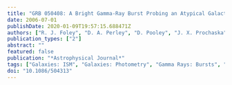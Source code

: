 ```yaml
---
title: "GRB 050408: A Bright Gamma-Ray Burst Probing an Atypical Galactic Environment"
date: 2006-07-01
publishDate: 2020-01-09T19:57:15.688471Z
authors: ["R. J. Foley", "D. A. Perley", "D. Pooley", "J. X. Prochaska", "J. S. Bloom", "W. Li", "B. Cobb", "H. -W. Chen", "G. Aldering", "C. Bailyn", "C. H. Blake", "E. E. Falco", "P. J. Green", "M. P. Kowalski", "S. Perlmutter", "K. Roth", "K. Volk"]
publication_types: ["2"]
abstract: ""
featured: false
publication: "*Astrophysical Journal*"
tags: ["Galaxies: ISM", "Galaxies: Photometry", "Gamma Rays: Bursts", "Stars: Formation", "Astrophysics"]
doi: "10.1086/504313"
---
```


